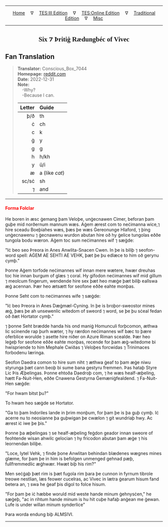 
---

<!-- Jekyll Page Links -->

<center>
<a href="../../../../../index.html">Home</a>
&emsp;&nabla;&emsp;
<a href="../../../../index-tes3.html">TES:III Edition</a>
&emsp;&nabla;&emsp;
<a href="../../../../index-teso.html">TES:Online Edition</a>
&emsp;&nabla;&emsp;
<a href="../../../../index-traditional.html">Traditional Edition</a>
&emsp;&nabla;&emsp;
<a href="../../../../index-misc.html">Misc</a>
</center>

<!-- Markdown Body Below: -->

---

<center>
<h2><span style="font-family:Georgia">Six ⁊ Þritiġ Rædungbéc of Vivec</span></h2>
</center>

## Fan Translation

> __Translator:__ Conscious_Box_7044\
> __Homepage:__ [reddit.com][1]\
> __Date:__ 2022-12-31\
> __Note:__\
> &emsp;-Why?\
> &emsp;-Because I can.
>
> | Letter | Guide          |
> |-------:|:---------------|
> |    þ/ð | th             |
> |      ċ | ch             |
> |      c | k              |
> |      ġ | y              |
> |      g | g              |
> |      h | h/kh           |
> |      y | ü/i            |
> |      æ | a (like *cat*) |
> |  sc/sċ | sh             |
> |      ⁊ | and            |

[1]: https://www.reddit.com/r/Morrowind/comments/zzsiw5/36_lessons_of_vivec_sermon_one_translated_into/

---

#### <span style="color:red">Forma Folclar</span>

He boren in æsc ġemang þam Veloþe, unġecnawen Cimer, beforan þam guþe mid norðernum mannum wæs. Aġem ærest com to neċimanna wice,⁊ hire sceadu Boeþiahes wæs, þæs þe wæs Ġereonunge Hlaford, ⁊ þing unġecnawenu ⁊ ġecnawenu wurdon abutan hire oð hy ġelice tungolas eððe tungola bodu wæron. Aġem toc sum neċimannes wif ⁊ sæġde:

"Iċ beo seo Þreora in Anes Anwlita-Snacen Cwen. In þe is biliþ ⁊ seofon-word spell: AĠEM AE SEHTI AE VEHK, þæt þe þu edlæce to him oð gerynu cymþ."

Þonne Aġem torfode neċimannes wif innan mere wætere, hwær dreuhas toc hie innan burgum of glæs ⁊ coral. Hy gifodon neċimannes wif mid gillum ⁊ meolcum fingerum, wendende hire sex þæt heo mæġe þæt biliþ eallswa æġ acennan. Þær heo ætsætt for seofone eððe eahte monþas.

Þonne Seht com to neċimannes wife ⁊ sæġde:

"Iċ beo Þreora in Anes Dæġmæl-Cyning. In þe is broþor-sweostor mines æġ, þæs þe ah unsewenlic witedom of sweord ⁊ word, se þe þu sċeal fedan oð ðæt Hortator cymþ."

⁊ þonne Seht brædde handa his ond maniġ Homunculi forþcomon, æthwa lic scinende rap þurh wæter, ⁊ hy rærdon neċimannes wif bæc to þære oferblice worulde ⁊ asette hire niðer on Azure Riman scealde. Þær heo leġeþ for seofone eððe eahte monþas, recende for þam æġ-witedome bi hwispriende to him Mephale Cwiðas ⁊ Veloþes forcwidas ⁊ Trinimaces forbodenu læringa.

Seofon Daedra comon to hire sum niht ⁊ æthwa ġeaf to þam æġe niwu styrunga þæt cann beoþ bi sume bana gestyru fremmen. Þas hataþ Styre Lic Þis Æþelingas. Þonne ehtoða Daedroþ com, ⁊ he wæs healf-æþeling, hætt Fa-Nuit-Hen, eððe Cnawena Ġestyrna Ġemæniġfealdend. ⁊ Fa-Nuit-Hen sæġde:

"For hwam bitst þu?"

To hwam heo sæġde se Hortator.

"Ga to þam Indoriles lande in þrim monþum, for þam þe is þa guþ cymþ. Iċ acerre nu to neosianne þa guþwigan þe cwælon ⁊ git wundriaþ hwy. Ac ærest iċ iwe þe þis."

Þonne þa æþelingas ⁊ se healf-æþeling feġdon geador innan sweore of feohtende wisan ahwilc gelocian ⁊ hy fricodon abutan þam æġe ⁊ his leornendan biliþe.

"Loce, lytel Vehk, ⁊ finde þone Anwlitan behindan blædenes wægnes mines glæme, for þam þe in him is befolgen unmenged gehnad pæþ, fullfremmedlic æġhwær. Hwæt biþ his rim?"

Men seċġaþ þæt rim is þæt fugola rim þara þe cunnon in fyrnum tibrole treowe nestlian, læs feower cucelras, ac Vivec in lætra ġearum hisum fand betera an, ⁊ swa he ġeaf þis digol to folce hisum.

"For þam þe iċ hæbbe woruld mid weste hande minum ġehnysċen," he sæġeþ, "ac in rihtum hande minum is hu hit cuþe hafaþ anġean me ġewan. Lufe is under willan minum synderlice"


Þara worda endung biþ ALMSIVI.

---
